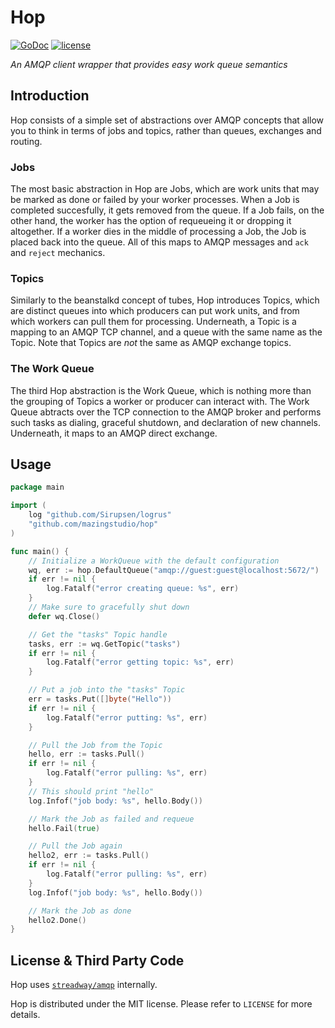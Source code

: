 # Hop

[![GoDoc](https://godoc.org/github.com/mazingstudio/hop?status.svg)](https://godoc.org/github.com/mazingstudio/hop)
[![license](https://img.shields.io/github/license/mashape/apistatus.svg)]()

_An AMQP client wrapper that provides easy work queue semantics_

## Introduction

Hop consists of a simple set of abstractions over AMQP concepts that allow you to think in terms of jobs and topics, rather than queues, exchanges and routing.

### Jobs

The most basic abstraction in Hop are Jobs, which are work units that may be marked as done or failed by your worker processes. When a Job is completed succesfully, it gets removed from the queue. If a Job fails, on the other hand, the worker has the option of requeueing it or dropping it altogether. If a worker dies in the middle of processing a Job, the Job is placed back into the queue. All of this maps to AMQP messages and `ack` and `reject` mechanics.

### Topics

Similarly to the beanstalkd concept of tubes, Hop introduces Topics, which are distinct queues into which producers can put work units, and from which workers can pull them for processing. Underneath, a Topic is a mapping to an AMQP TCP channel, and a queue with the same name as the Topic. Note that Topics are _not_ the same as AMQP exchange topics.

### The Work Queue

The third Hop abstraction is the Work Queue, which is nothing more than the grouping of Topics a worker or producer can interact with. The Work Queue abtracts over the TCP connection to the AMQP broker and performs such tasks as dialing, graceful shutdown, and declaration of new channels. Underneath, it maps to an AMQP direct exchange.

## Usage

```go
package main

import (
	log "github.com/Sirupsen/logrus"
	"github.com/mazingstudio/hop"
)

func main() {
	// Initialize a WorkQueue with the default configuration
	wq, err := hop.DefaultQueue("amqp://guest:guest@localhost:5672/")
	if err != nil {
		log.Fatalf("error creating queue: %s", err)
	}
	// Make sure to gracefully shut down
	defer wq.Close()

	// Get the "tasks" Topic handle
	tasks, err := wq.GetTopic("tasks")
	if err != nil {
		log.Fatalf("error getting topic: %s", err)
	}

	// Put a job into the "tasks" Topic
	err = tasks.Put([]byte("Hello"))
	if err != nil {
		log.Fatalf("error putting: %s", err)
	}

	// Pull the Job from the Topic
	hello, err := tasks.Pull()
	if err != nil {
		log.Fatalf("error pulling: %s", err)
	}
	// This should print "hello"
	log.Infof("job body: %s", hello.Body())

	// Mark the Job as failed and requeue
	hello.Fail(true)

	// Pull the Job again
	hello2, err := tasks.Pull()
	if err != nil {
		log.Fatalf("error pulling: %s", err)
	}
	log.Infof("job body: %s", hello.Body())

	// Mark the Job as done
	hello2.Done()
}
```

## License & Third Party Code

Hop uses [`streadway/amqp`](github.com/streadway/amqp) internally.

Hop is distributed under the MIT license. Please refer to `LICENSE` for more details.